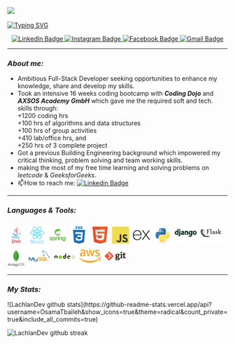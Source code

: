 [![](https://raw.githubusercontent.com/OsamaTbaileh/OsamaTbaileh/master/profile_header.gif)](https://www.adamalston.com/)

[![Typing SVG](https://readme-typing-svg.herokuapp.com?font=Fira+Code&duration=2000&pause=2700&color=33B2EA&center=true&vCenter=true&width=435&lines=WELCOME+to+my+profile;I'm+Osama+Tbaileh;Full-Stack+Software+Developer;With+Building+Engineering+Background;Ambitious%2C+Team+Player+%26+Dedicated+;You+Can+Contact+Me+By+The+Links+Down+Below)](https://git.io/typing-svg)


<!-- <div id="header" align="center">
  <img src="https://media.giphy.com/media/ITRemFlr5tS39AzQUL/giphy.gif" width="auto"/>
</div> -->


<div id="badges" align="center">
  <a href="https://www.linkedin.com/in/osamatbaileh/">
    <img src="https://img.shields.io/badge/LinkedIn-blue?style=for-the-badge&logo=linkedin&logoColor=white" alt="LinkedIn Badge"/>
  </a>
  <a href="https://www.instagram.com/osama.tbaileh/">
    <img src="https://img.shields.io/badge/Instagram-red?style=for-the-badge&logo=Instagram&logoColor=white" alt="Instagram Badge"/>
  </a>
  <a href="https://www.facebook.com/osama.tobaileh">
    <img src="https://img.shields.io/badge/Facebook-blue?style=for-the-badge&logo=Facebook&logoColor=white" alt="Facebook Badge"/>
  </a>
  <a href="mailto:osama.tb02@gmail.com">
    <img src="https://img.shields.io/badge/Gmail-red?style=for-the-badge&logo=Gmail&logoColor=white" alt="Gmail Badge"/>
  </a>
</div>

---

### *About me:*
- Ambitious Full-Stack Developer seeking opportunities to enhance my knowledge, share and develop my skills.
- Took an intensive 16 weeks coding bootcamp with ***Coding Dojo*** and ***AXSOS Academy GmbH*** which gave me the required soft and tech. skills through: </br >
+1200 coding hrs </br > +100 hrs of algorithms and data structures </br > +100 hrs of group activities </br > +410 lab/office hrs, and </br > +250 hrs of 3 complete project
- Got a previous Building Engineering background which impowered my critical thinking, problem solving and team working skills.
- making the most of my free time learning and solving problems on *leetcode* & *GeeksforGeeks*.
- :mailbox:How to reach me: [![Linkedin Badge](https://img.shields.io/badge/-OsamaTbaileh-blue?style=flat&logo=Linkedin&logoColor=white)](https://www.linkedin.com/in/osamatbaileh/)

--- 

### *Languages & Tools:*
<div>
  <img src="https://github.com/devicons/devicon/blob/master/icons/java/java-original-wordmark.svg" title="Java" alt="Java" width="40" height="40"/>&nbsp;
  <img src="https://github.com/devicons/devicon/blob/master/icons/react/react-original-wordmark.svg" title="React" alt="React" width="40" height="40"/>&nbsp;
  <img src="https://github.com/devicons/devicon/blob/master/icons/spring/spring-original-wordmark.svg" title="Spring" alt="Spring" width="40" height="40"/>&nbsp;
  <img src="https://github.com/devicons/devicon/blob/master/icons/css3/css3-plain-wordmark.svg"  title="CSS3" alt="CSS" width="40" height="40"/>&nbsp;
  <img src="https://github.com/devicons/devicon/blob/master/icons/html5/html5-original.svg" title="HTML5" alt="HTML" width="40" height="40"/>&nbsp;
  <img src="https://github.com/devicons/devicon/blob/master/icons/javascript/javascript-original.svg" title="JavaScript" alt="JavaScript" width="40" height="40"/>&nbsp;
  <img src="https://github.com/devicons/devicon/blob/master/icons/express/express-original.svg" title="Express" alt="Express" width="40" height="40"/>&nbsp;
  <img src="https://github.com/devicons/devicon/blob/master/icons/python/python-original.svg" title="Python" alt="Python" width="40" height="40"/>&nbsp;
  <img src="https://github.com/devicons/devicon/blob/master/icons/django/django-plain-wordmark.svg" title="Django" alt="Django" width="50" height="50"/>&nbsp;
  <img src="https://github.com/devicons/devicon/blob/master/icons/flask/flask-original-wordmark.svg" title="Flask" alt="Flask" width="50" height="50"/>&nbsp;
  <img src="https://github.com/devicons/devicon/blob/master/icons/mongodb/mongodb-original-wordmark.svg" title="MongoDB" alt="MongoDB" width="40" height="40"/>&nbsp;
  <img src="https://github.com/devicons/devicon/blob/master/icons/mysql/mysql-original-wordmark.svg" title="MySQL"  alt="MySQL" width="50" height="50"/>&nbsp;
  <img src="https://github.com/devicons/devicon/blob/master/icons/nodejs/nodejs-original-wordmark.svg" title="NodeJS" alt="NodeJS" width="50" height="50"/>&nbsp;
  <img src="https://github.com/devicons/devicon/blob/master/icons/amazonwebservices/amazonwebservices-plain-wordmark.svg" title="AWS" alt="AWS" width="50" height="50"/>&nbsp;
  <img src="https://github.com/devicons/devicon/blob/master/icons/git/git-original-wordmark.svg" title="Git" **alt="Git" width="50" height="50"/>
</div>

--- 

### *My Stats:*

<div>
![LachlanDev github stats](https://github-readme-stats.vercel.app/api?username=OsamaTbaileh&show_icons=true&theme=radical&count_private=true&include_all_commits=true)

![LachlanDev github streak](https://github-readme-streak-stats.herokuapp.com/?user=OsamaTbaileh&theme=radical&include_all_commits=true&count_private=true)
</div>


